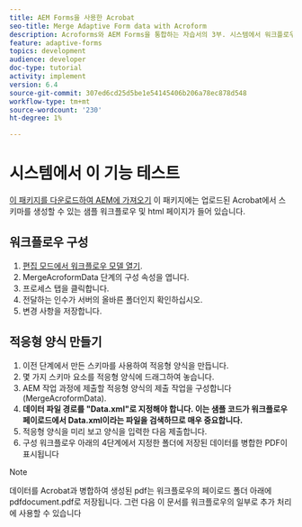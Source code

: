 ```yaml
---
title: AEM Forms을 사용한 Acrobat
seo-title: Merge Adaptive Form data with Acroform
description: Acroforms와 AEM Forms을 통합하는 자습서의 3부. 시스템에서 워크플로우 및 적응형 양식을 테스트합니다.
feature: adaptive-forms
topics: development
audience: developer
doc-type: tutorial
activity: implement
version: 6.4
source-git-commit: 307ed6cd25d5be1e54145406b206a78ec878d548
workflow-type: tm+mt
source-wordcount: '230'
ht-degree: 1%

---
```



# 시스템에서 이 기능 테스트

[이 패키지를 다운로드하여 AEM에 가져오기](assets/acro-form-aem-form.zip)
이 패키지에는 업로드된 Acrobat에서 스키마를 생성할 수 있는 샘플 워크플로우 및 html 페이지가 들어 있습니다.

## 워크플로우 구성

1. [편집 모드에서 워크플로우 모델 열기](http://localhost:4502/editor.html/conf/global/settings/workflow/models/MergeAcroformData.html).
2. MergeAcroformData 단계의 구성 속성을 엽니다.
3. 프로세스 탭을 클릭합니다.
4. 전달하는 인수가 서버의 올바른 폴더인지 확인하십시오.
5. 변경 사항을 저장합니다.

## 적응형 양식 만들기

1. 이전 단계에서 만든 스키마를 사용하여 적응형 양식을 만듭니다.
2. 몇 가지 스키마 요소를 적응형 양식에 드래그하여 놓습니다.
3. AEM 작업 과정에 제출할 적응형 양식의 제출 작업을 구성합니다(MergeAcroformData).
4. **데이터 파일 경로를 &quot;Data.xml&quot;로 지정해야 합니다. 이는 샘플 코드가 워크플로우 페이로드에서 Data.xml이라는 파일을 검색하므로 매우 중요합니다.**
5. 적응형 양식을 미리 보고 양식을 입력한 다음 제출합니다.
6. 구성 워크플로우 아래의 4단계에서 지정한 폴더에 저장된 데이터를 병합한 PDF이 표시됩니다

>[!NOTE]
>
>데이터를 Acrobat과 병합하여 생성된 pdf는 워크플로우의 페이로드 폴더 아래에 pdfdocument.pdf로 저장됩니다. 그런 다음 이 문서를 워크플로우의 일부로 추가 처리에 사용할 수 있습니다
